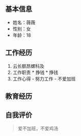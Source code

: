 ## 基本信息
- 姓名：薇薇
- 性别：女
- 年龄：18

## 工作经历
1. 云长额昂螺科及
  1. 工作职责
    * 挣钱
    * 挣钱
  2. 工作心得
    - 努力工作
    - 不爱加班

## 教育经历
## 自我评价
> 爱不加班，不爱鸡汤
